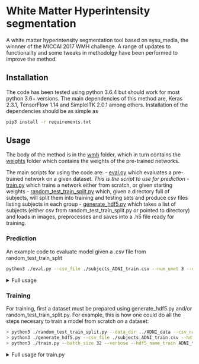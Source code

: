 # White Matter Hyperintensity segmentation
A white matter hyperintensity segmentation tool based on sysu_media, the winnner of the MICCAI 2017 WMH challenge. A range of updates to functionailty and some tweaks in methodolgy have been performed to improve the method. 

## Installation 
The code has been tested using python 3.6.4 but should work for most python 3.6+ versions. The main dependencies of this method are, Keras 2.3.1, TensorFlow 1.14 and SimpleITK 2.0.1 among others. Installation of the dependencies should be as simple as

``` bash
pip3 install -r requirements.txt
```


## Usage
The body of the method is in the [wmh](wmh) folder, which in turn contains the [weights](wmh/weights) folder which contains the weights of the pre-trained networks. 

The main scripts for using the code are:
    - [eval.py](eval.py) which evaluates a pre-trained network on a given dataset. *This is the script to use for prediction*
    - [train.py](train.py) which trains a network either from scratch, or given starting weights
    - [random_test_train_split.py](random_test_train_split.py) which, given a directory full of subjects, will split them into training and testing sets and produce csv files listing subjects in each group
    - [generate_hdf5.py](generate_hdf5.py) which takes a list of subjects (either csv from random_test_train_split.py or pointed to directory) and loads in images, preprocesses and saves into a .h5 file ready for training.
    
### Prediction
An example code to evaluate model given a .csv file from random_test_train_split

``` bash
python3 ./eval.py --csv_file ./subjects_ADNI_train.csv --num_unet 3 --compute_metrics --T1_name mri/brain-in-rawavg_mgz2nii.nii.gz --FLAIR_name flair.nii.gz --gt_name mri/wmh.nii.gz
```

<details>
  <summary>
    Full usage
  </summary>  

```
usage: eval.py [-h] [--data_dir DATA_DIR] [--csv_file CSV_FILE]
               [--pattern PATTERN] [--T1_name T1_NAME]
               [--FLAIR_name FLAIR_NAME] [--gt_name GT_NAME]
               [--output_name OUTPUT_NAME] [--rows_standard ROWS_STANDARD]
               [--cols_standard COLS_STANDARD] [--batch_size N] [--verbose]
               [--model_dir MODEL_DIR] [--FLAIR_only] [--num_unet NUM_UNET]
               [--num_unet_start NUM_UNET_START] [--ignore_frac IGNORE_FRAC]
               [--compute_metrics] [--model_suffix MODEL_SUFFIX]

WMH training

optional arguments:
  -h, --help            show this help message and exit
  --data_dir DATA_DIR   Directory containing data. Will be overrided by
                        --csv_file is supplied
  --csv_file CSV_FILE   Csv-file listing subjects to include in file
  --pattern PATTERN     Pattern to match files in directory.
  --T1_name T1_NAME     Default name of T1 images. (default
                        T1/T1_brain.nii.gz)
  --FLAIR_name FLAIR_NAME
                        Default name of T2FLAIR images. (default
                        T2_FLAIR/T2_FLAIR)
  --gt_name GT_NAME     Default name for ground truth segmentations (default
                        T2_FLAIR/lesions/final_mask.nii.gz)
  --output_name OUTPUT_NAME
                        Name of ouput segmentation file. (default
                        wmh_seg.nii.gz)
  --rows_standard ROWS_STANDARD
                        Height of input to network (Default 200)
  --cols_standard COLS_STANDARD
                        Width of input to network (Default 200)
  --batch_size N        input batch size for training (default: 30)
  --verbose, -v         Flag to use verbose training. A single flag will cause
                        full verbosity. Double flag (e.g. -vv) will cause less
                        verbosity (use -vv in non-interactive environments
                        like cluster)
  --model_dir MODEL_DIR
                        path to store model weights to (also path containing
                        starting weights for --resume) (default:
                        ./wmh/weights)
  --FLAIR_only          Flag whether to just use FLAIR (default (if flag not
                        provided): use FLAIR and T1)
  --num_unet NUM_UNET   Number of networks to train (default: 1)
  --num_unet_start NUM_UNET_START
                        Number from which to start training networks (i.e.
                        start from network 1 if network 0 is done) (default:
                        0)
  --ignore_frac IGNORE_FRAC
                        Fraction of slices from top and bottome to ignore
                        (default: 0.125)
  --compute_metrics     Flag whether to compute metrics after segmentation
                        (requires ground truth)
  --model_suffix MODEL_SUFFIX
                        Suffix to model name so model will save as
                        {num_net}_{suffix}.h5 (default: None)

```
</details>

### Training 
For training, first a dataset must be prepared using generate_hdf5.py and/or random_test_train_split.py. For example, this is how one could do all the steps necesary to train a model from scratch on a dataset:

``` bash
> python3 ./random_test_train_split.py --data_dir ../ADNI_data --csv_name ./subjects_ADNI
> python3 ./generate_hdf5.py --csv_file ./subjects_ADNI_train.csv --hdf5_name ADNI_train_data.hdf5 --T1_name mri/T1.nii.gz --FLAIR_name flair.nii.gz --gt_name mri/wmh.nii.gz 
> python3 ./train.py --batch_size 32 --verbose --hdf5_name_train ADNI_train_data.hdf5
```

<details>
<summary>
Full usage for train.py
</summary>
```
usage: train.py [-h] [--hdf5_name_train HDF5_NAME_TRAIN]
                [--hdf5_name_test HDF5_NAME_TEST]
                [--validation_split VALIDATION_SPLIT] [--batch_size N]
                [--validation_batch_size N] [--epochs EPOCHS] [--verbose]
                [--early_stopping] [--es_patience ES_PATIENCE]
                [--es_metric {loss,dice,dsc,jaccard,tversky,focal-tversky}]
                [--log_dir LOG_DIR] [--csv_log] [--tb_log]
                [--model_dir MODEL_DIR]
                [--loss {dice,jaccard,dsc,tversky,focal-tversky}]
                [--metrics [{dice,jaccard,dsc,tversky,focal-tversky} [{dice,jaccard,dsc,tversky,focal-tversky} ...]]]
                [--resume] [--FLAIR_only] [--no_aug] [--aug_factor AUG_FACTOR]
                [--aug_theta AUG_THETA] [--aug_shear AUG_SHEAR]
                [--aug_scale AUG_SCALE] [--num_unet NUM_UNET]
                [--num_unet_start NUM_UNET_START] [--test_ensemble] [--lr LR]
                [--output_test_aug] [--no_shuffle]

WMH training

optional arguments:
  -h, --help            show this help message and exit
  --hdf5_name_train HDF5_NAME_TRAIN
                        path and name of hdf5-dataset for training (default:
                        test_train.hdf5)
  --hdf5_name_test HDF5_NAME_TEST
                        path and name of hdf5-dataset for testing (default:
                        test_test.hdf5)
  --validation_split VALIDATION_SPLIT
                        Fraction of data for validation. Will be overridden by
                        hdf5_name_test for explicit validation set. (default:
                        0.2)
  --batch_size N        input batch size for training (default: 30)
  --validation_batch_size N
                        input batch size for validation (default: 30)
  --epochs EPOCHS       Number of epochs (default: 50)
  --verbose, -v         Flag to use verbose training output. -v will have
                        progress bar per epoch, -vv will print one line per
                        epoch (use this in non-interactive runs e.g. cluster)
  --early_stopping      Flag to use early stopping
  --es_patience ES_PATIENCE
                        No. epochs over which to use patience in early
                        stopping (default: 20)
  --es_metric {loss,dice,dsc,jaccard,tversky,focal-tversky}
                        Choice of early stopping monitoring metric (default:
                        loss)
  --log_dir LOG_DIR     Log directory for logging of training performance.
                        Requires --csv_log to be provided for logging
                        (default: None)
  --csv_log             Flag to store csv log
  --tb_log              Flag to store tensor board log
  --model_dir MODEL_DIR
                        path to store model weights to (also path containing
                        starting weights for --resume) (default:
                        ./wmh/weights)
  --loss {dice,jaccard,dsc,tversky,focal-tversky}
                        Choice of loss function (default: dice)
  --metrics [{dice,jaccard,dsc,tversky,focal-tversky} [{dice,jaccard,dsc,tversky,focal-tversky} ...]]
                        Choice of metric functions (default: None)
  --resume              Flag to resume training from checkpoints.
  --FLAIR_only          Flag whether to just use FLAIR (default (if flag not
                        provided): use FLAIR and T1)
  --no_aug              Flag to not do any augmentation
  --aug_factor AUG_FACTOR
                        Factor by which to increase dataset by using
                        augmentation. i.e. the dataset will be x times bigger
                        after augmentation (default: 1 (results in twice as
                        big a dataset))
  --aug_theta AUG_THETA
                        Degree of rotation to use in augmentation [degrees]
                        (default: 15)
  --aug_shear AUG_SHEAR
                        Shear factor in augmentation (default: 0.1)
  --aug_scale AUG_SCALE
                        Scaling factor in augmentation (default: 0.1)
  --num_unet NUM_UNET   Number of networks to train (default: 1)
  --num_unet_start NUM_UNET_START
                        Number from which to start training networks (i.e.
                        start from network 1 if network 0 is done) (default:
                        0)
  --test_ensemble       Flag to test the overall ensemble performance once all
                        networks are trained
  --lr LR               Learning rate (default: 2e-4)
  --output_test_aug     Flag to save 10 test images from augmentation
                        generator
  --no_shuffle          Flag to not shuffle the slices during training
                        (default is to shuffle)
```
</details>

### Citation
#### sysu_media
This segmentation code is based on the sysu_media code published in [NeuroImage](https://arxiv.org/pdf/1802.05203.pdf). Please cite our work if you find the codeis useful for your research.
